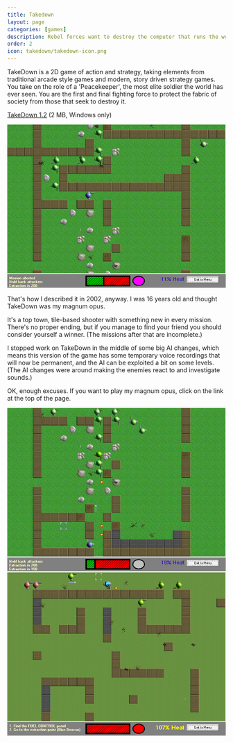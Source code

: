 ```yaml
---
title: Takedown
layout: page
categories: [games]
description: Rebel forces want to destroy the computer that runs the world. We're here to stop them.
order: 2
icon: takedown/takedown-icon.png
---
```

TakeDown is a 2D game of action and strategy, taking elements from traditional 
arcade style games and modern, story driven strategy games. You take on the 
role of a 'Peacekeeper', the most elite soldier the world has ever seen. You 
are the first and final fighting force to protect the fabric of society from 
those that seek to destroy it.

<p><a href="takedown-install-1.2.exe" onClick="_gaq.push(['_trackEvent','Download','Game',this.href]);; ">TakeDown 1.2</a> (2 MB, Windows only)</p>
 
<img src="takedown-01.png" alt="a screenshot of TakeDown"/> 
 
That's how I described it in 2002, anyway. I was 16 years old and thought TakeDown was my magnum opus.

It's a top town, tile-based shooter with something new in every mission. There's no proper ending, but if you manage to find your friend you should consider yourself a winner. (The missions after that are incomplete.)

I stopped work on TakeDown in the middle of some big AI changes, which means this version of the game has some temporary voice recordings that will now be permanent, and the AI can be exploited a bit on some levels. (The AI changes were around making the enemies react to and investigate sounds.)

OK, enough excuses. If you want to play my magnum opus, click on the link at the top of the page.

<img src="takedown-02.png" alt="a screenshot of TakeDown"/>
<img src="takedown-03.png" alt="a screenshot of TakeDown"/>